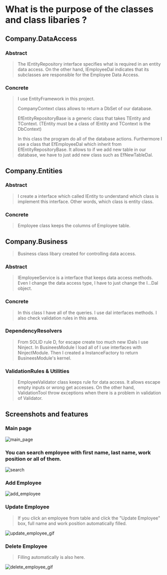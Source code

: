 # What is the purpose of the classes and class libaries ?

## Company.DataAccess

### Abstract

> The IEntityRepository interface specifies what is required in an entity data access. On the other hand, IEmployeeDal indicates that its subclasses are responsible for the Employee Data Access.

### Concrete

> I use EntityFramework in this project.
> 
> CompanyContext class allows to return a DbSet of our database.
> 
> EfEntityRepositoryBase is a generic class that takes TEntity and
> TContext. (TEntity must be a class of IEntity and TContext is the
> DbContext)
> 
> In this class the program do all of the database actions. Furthermore
> I use a class that EfEmployeeDal which inherit from
> EfEntityRepositoryBase. It allows to if we add new table in our
> database, we have to just add new class such as EfNewTableDal.


## Company.Entities

### Abstract

> I create a interface which called IEntity to understand which class is implement this interface. Other words, which class is entity class.

### Concrete

> Employee class keeps the columns of Employee table.


## Company.Business

  

> Business class libary created for controlling data access.

  

### Abstract

> IEmployeeService is a interface that keeps data access methods. Even I change the data access type, I have to just change the I...Dal object.

  

### Concrete

> In this class I have all of the queries. I use dal interfaces methods. I also check validation rules in this area.

  

### DependencyResolvers

> From SOLID rule D, for escape create too much new IDals I use Ninject. In BusineesModule I load all of I use interfaces with NinjectModule. Then I created a InstanceFactory to return BusineesModule's kernel.

### ValidationRules & Utilities

> EmployeeValidator class keeps rule for data access. It allows escape empty inputs or wrong get accesses. On the other hand, ValidationTool throw exceptions when there is a problem in validation of Validator.

## Screenshots and features
### Main page

![main_page](https://github.com/mralibatu/GUI_EmployeeManagerDemo/assets/90419918/36dcbdf2-4a96-4444-93b6-aed9a40b7fef)

### You can search employee with first name, last name, work position or all of them. 
![search](https://github.com/mralibatu/GUI_EmployeeManagerDemo/assets/90419918/92a13e13-63c0-4e1b-85dd-ab68500ed05d)

### Add Employee
![add_employee](https://github.com/mralibatu/GUI_EmployeeManagerDemo/assets/90419918/e01dd2c9-ac42-469d-951b-6930b51ca464)

### Update Employee
>If you click an employee from table and click the "Update Employee" box, full name and work position automatically filled.
>
![update_employee_gif](https://github.com/mralibatu/GUI_EmployeeManagerDemo/assets/90419918/3edf5c1c-9607-409b-a1ff-3a308aaab285)

### Delete Employee
>Filling automatically is also here.
>
![delete_employee_gif](https://github.com/mralibatu/GUI_EmployeeManagerDemo/assets/90419918/5f13c214-0632-498b-8cb3-d1e9cc381f47)
